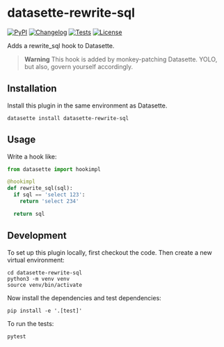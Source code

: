 # datasette-rewrite-sql

[![PyPI](https://img.shields.io/pypi/v/datasette-rewrite-sql.svg)](https://pypi.org/project/datasette-rewrite-sql/)
[![Changelog](https://img.shields.io/github/v/release/cldellow/datasette-rewrite-sql?include_prereleases&label=changelog)](https://github.com/cldellow/datasette-rewrite-sql/releases)
[![Tests](https://github.com/cldellow/datasette-rewrite-sql/workflows/Test/badge.svg)](https://github.com/cldellow/datasette-rewrite-sql/actions?query=workflow%3ATest)
[![License](https://img.shields.io/badge/license-Apache%202.0-blue.svg)](https://github.com/cldellow/datasette-rewrite-sql/blob/main/LICENSE)

Adds a rewrite_sql hook to Datasette.

> **Warning**
> This hook is added by monkey-patching Datasette. YOLO, but also, govern yourself accordingly.

## Installation

Install this plugin in the same environment as Datasette.

    datasette install datasette-rewrite-sql

## Usage

Write a hook like:

```python
from datasette import hookimpl

@hookimpl
def rewrite_sql(sql):
  if sql == 'select 123':
    return 'select 234'

  return sql
```

## Development

To set up this plugin locally, first checkout the code. Then create a new virtual environment:

    cd datasette-rewrite-sql
    python3 -m venv venv
    source venv/bin/activate

Now install the dependencies and test dependencies:

    pip install -e '.[test]'

To run the tests:

    pytest
